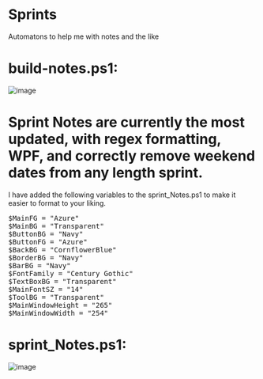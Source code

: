 # Sprints
Automatons to help me with notes and the like

# build-notes.ps1:
![image](https://user-images.githubusercontent.com/48245017/202790896-cec44007-6541-4d44-859c-78927e1746be.png)


# Sprint Notes are currently the most updated, with regex formatting, WPF, and correctly remove weekend dates from any length sprint.

I have added the following variables to the sprint_Notes.ps1 to make it easier to format to your liking.

<pre>
$MainFG = "Azure"
$MainBG = "Transparent"
$ButtonBG = "Navy"
$ButtonFG = "Azure"
$BackBG = "CornflowerBlue"
$BorderBG = "Navy"
$BarBG = "Navy"
$FontFamily = "Century Gothic"
$TextBoxBG = "Transparent"
$MainFontSZ = "14"
$ToolBG = "Transparent"
$MainWindowHeight = "265"
$MainWindowWidth = "254"
</pre>

# sprint_Notes.ps1: 
![image](https://user-images.githubusercontent.com/48245017/202790663-997274e9-8b9c-497c-a1b3-de122c0bae2a.png)
